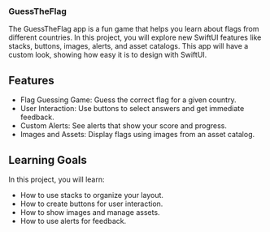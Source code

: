 ### GuessTheFlag
The GuessTheFlag app is a fun game that helps you learn about flags from different countries. In this project, you will explore new SwiftUI features like stacks, buttons, images, alerts, and asset catalogs. This app will have a custom look, showing how easy it is to design with SwiftUI.

## Features
- Flag Guessing Game: Guess the correct flag for a given country.
- User Interaction: Use buttons to select answers and get immediate feedback.
- Custom Alerts: See alerts that show your score and progress.
- Images and Assets: Display flags using images from an asset catalog.

## Learning Goals
In this project, you will learn:

- How to use stacks to organize your layout.
- How to create buttons for user interaction.
- How to show images and manage assets.
- How to use alerts for feedback.

  
